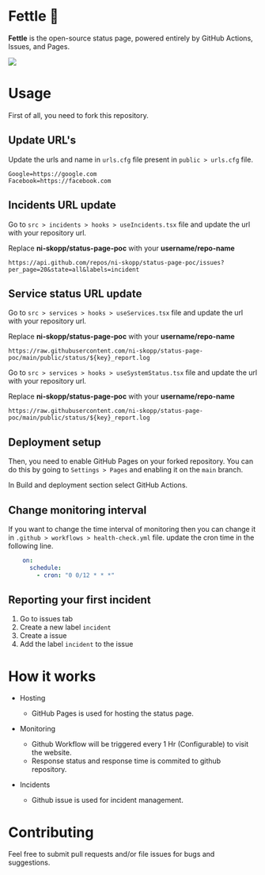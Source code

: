 
# Fettle 💟 

**Fettle** is the open-source status page, powered entirely by GitHub Actions, Issues, and Pages.

<img src="./public/ss.png" />


# Usage
First of all, you need to fork this repository.

## Update URL's
Update the urls and name in `urls.cfg` file present in `public > urls.cfg` file.

```text
Google=https://google.com
Facebook=https://facebook.com
```

## Incidents URL update
Go to `src > incidents > hooks > useIncidents.tsx` file and update the url with your repository url.

Replace **ni-skopp/status-page-poc** with your **username/repo-name**
```
https://api.github.com/repos/ni-skopp/status-page-poc/issues?per_page=20&state=all&labels=incident
```

## Service status URL update
Go to `src > services > hooks > useServices.tsx` file and update the url with your repository url.

Replace **ni-skopp/status-page-poc** with your **username/repo-name**
```
https://raw.githubusercontent.com/ni-skopp/status-page-poc/main/public/status/${key}_report.log
```

Go to `src > services > hooks > useSystemStatus.tsx` file and update the url with your repository url.

Replace **ni-skopp/status-page-poc** with your **username/repo-name**
```
https://raw.githubusercontent.com/ni-skopp/status-page-poc/main/public/status/${key}_report.log
```

## Deployment setup

Then, you need to enable GitHub Pages on your forked repository. You can do this by going to `Settings > Pages` and enabling it on the `main` branch.

In Build and deployment section select GitHub Actions.

## Change monitoring interval
If you want to change the time interval of monitoring then you can change it in `.github > workflows > health-check.yml` file.
update the cron time in the following line.

```yaml
    on:
      schedule:
        - cron: "0 0/12 * * *"
```

## Reporting your first incident
1. Go to issues tab 
2. Create a new label `incident`
3. Create a issue
4. Add the label `incident` to the issue


# How it works

- Hosting
    - GitHub Pages is used for hosting the status page.

- Monitoring
    - Github Workflow will be triggered every 1 Hr (Configurable) to visit the website.
    - Response status and response time is commited to github repository.

- Incidents
    - Github issue is used for incident management.

# Contributing
Feel free to submit pull requests and/or file issues for bugs and suggestions.